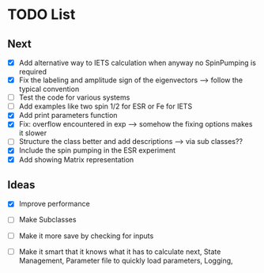 # TODO List

## Next
- [x] Add alternative way to IETS calculation when anyway no SpinPumping is required 
- [x] Fix the labeling and amplitude sign of the eigenvectors --> follow the typical convention 
- [ ] Test the code for various systems
- [ ] Add examples like two spin 1/2 for ESR or Fe for IETS 
- [x] Add print parameters function 
- [x] Fix: overflow encountered in exp --> somehow the fixing options makes it slower
- [ ] Structure the class better and add descriptions --> via sub classes??
- [x] Include the spin pumping in the ESR experiment
- [x] Add showing Matrix representation 

## Ideas
- [x] Improve performance
- [ ] Make Subclasses
- [ ] Make it more save by checking for inputs
- [ ] Make it smart that it knows what it has to calculate next, State Management, Parameter file to quickly load parameters, Logging,


